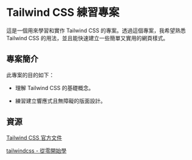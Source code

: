 # Tailwind CSS 練習專案

這是一個用來學習和實作 Tailwind CSS 的專案。透過這個專案，我希望熟悉 Tailwind CSS 的用法，並且能快速建立一些簡單又實用的網頁樣式。

## 專案簡介

此專案的目的如下：

* 理解 Tailwind CSS 的基礎概念。

* 練習建立響應式且無障礙的版面設計。

## 資源

[Tailwind CSS 官方文件](https://tailwindcss.com/)

[tailwindcss - 從零開始學](https://ithelp.ithome.com.tw/users/20162607/ironman/6658)